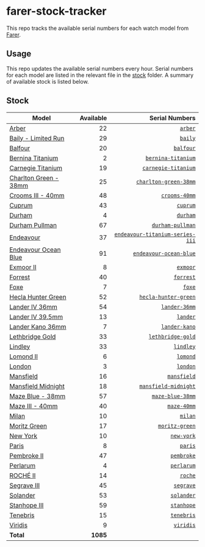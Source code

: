# farer-stock-tracker

This repo tracks the available serial numbers for each watch model from [Farer](https://farer.com).

## Usage

This repo updates the available serial numbers every hour. Serial numbers for each model are listed in the relevant file in the [stock](./stock) folder. A summary of available stock is listed below.

## Stock

| Model | Available | Serial Numbers |
| ----- | --------: | -------------: |
| [Arber](https://usd.farer.com/products/arber) | 22 | [`arber`](./stock/arber) |
| [Baily - Limited Run](https://usd.farer.com/products/baily) | 29 | [`baily`](./stock/baily) |
| [Balfour](https://usd.farer.com/products/balfour) | 20 | [`balfour`](./stock/balfour) |
| [Bernina Titanium](https://usd.farer.com/products/bernina-titanium) | 2 | [`bernina-titanium`](./stock/bernina-titanium) |
| [Carnegie Titanium](https://usd.farer.com/products/carnegie-titanium) | 19 | [`carnegie-titanium`](./stock/carnegie-titanium) |
| [Charlton Green - 38mm](https://usd.farer.com/products/charlton-green-38mm) | 25 | [`charlton-green-38mm`](./stock/charlton-green-38mm) |
| [Crooms III - 40mm](https://usd.farer.com/products/crooms-40mm) | 48 | [`crooms-40mm`](./stock/crooms-40mm) |
| [Cuprum](https://usd.farer.com/products/cuprum) | 43 | [`cuprum`](./stock/cuprum) |
| [Durham](https://usd.farer.com/products/durham) | 4 | [`durham`](./stock/durham) |
| [Durham Pullman](https://usd.farer.com/products/durham-pullman) | 67 | [`durham-pullman`](./stock/durham-pullman) |
| [Endeavour](https://usd.farer.com/products/endeavour-titanium-series-iii) | 37 | [`endeavour-titanium-series-iii`](./stock/endeavour-titanium-series-iii) |
| [Endeavour Ocean Blue](https://usd.farer.com/products/endeavour-ocean-blue) | 91 | [`endeavour-ocean-blue`](./stock/endeavour-ocean-blue) |
| [Exmoor II](https://usd.farer.com/products/exmoor) | 8 | [`exmoor`](./stock/exmoor) |
| [Forrest](https://usd.farer.com/products/forrest) | 40 | [`forrest`](./stock/forrest) |
| [Foxe](https://usd.farer.com/products/foxe) | 7 | [`foxe`](./stock/foxe) |
| [Hecla Hunter Green](https://usd.farer.com/products/hecla-hunter-green) | 52 | [`hecla-hunter-green`](./stock/hecla-hunter-green) |
| [Lander IV 36mm](https://usd.farer.com/products/lander-36mm) | 54 | [`lander-36mm`](./stock/lander-36mm) |
| [Lander IV 39.5mm](https://usd.farer.com/products/lander) | 13 | [`lander`](./stock/lander) |
| [Lander Kano 36mm](https://usd.farer.com/products/lander-kano) | 7 | [`lander-kano`](./stock/lander-kano) |
| [Lethbridge Gold](https://usd.farer.com/products/lethbridge-gold) | 33 | [`lethbridge-gold`](./stock/lethbridge-gold) |
| [Lindley](https://usd.farer.com/products/lindley) | 33 | [`lindley`](./stock/lindley) |
| [Lomond II](https://usd.farer.com/products/lomond) | 6 | [`lomond`](./stock/lomond) |
| [London](https://usd.farer.com/products/london) | 3 | [`london`](./stock/london) |
| [Mansfield](https://usd.farer.com/products/mansfield) | 16 | [`mansfield`](./stock/mansfield) |
| [Mansfield Midnight](https://usd.farer.com/products/mansfield-midnight) | 18 | [`mansfield-midnight`](./stock/mansfield-midnight) |
| [Maze Blue - 38mm](https://usd.farer.com/products/maze-blue-38mm) | 57 | [`maze-blue-38mm`](./stock/maze-blue-38mm) |
| [Maze III - 40mm](https://usd.farer.com/products/maze-40mm) | 40 | [`maze-40mm`](./stock/maze-40mm) |
| [Milan](https://usd.farer.com/products/milan) | 10 | [`milan`](./stock/milan) |
| [Moritz Green](https://usd.farer.com/products/moritz-green) | 17 | [`moritz-green`](./stock/moritz-green) |
| [New York](https://usd.farer.com/products/new-york) | 10 | [`new-york`](./stock/new-york) |
| [Paris](https://usd.farer.com/products/paris) | 8 | [`paris`](./stock/paris) |
| [Pembroke II](https://usd.farer.com/products/pembroke) | 47 | [`pembroke`](./stock/pembroke) |
| [Perlarum](https://usd.farer.com/products/perlarum) | 4 | [`perlarum`](./stock/perlarum) |
| [ROCHÉ II](https://usd.farer.com/products/roche) | 14 | [`roche`](./stock/roche) |
| [Segrave III](https://usd.farer.com/products/segrave) | 45 | [`segrave`](./stock/segrave) |
| [Solander](https://usd.farer.com/products/solander) | 53 | [`solander`](./stock/solander) |
| [Stanhope III](https://usd.farer.com/products/stanhope) | 59 | [`stanhope`](./stock/stanhope) |
| [Tenebris](https://usd.farer.com/products/tenebris) | 15 | [`tenebris`](./stock/tenebris) |
| [Viridis](https://usd.farer.com/products/viridis) | 9 | [`viridis`](./stock/viridis) |
| **Total** | **1085** | |
